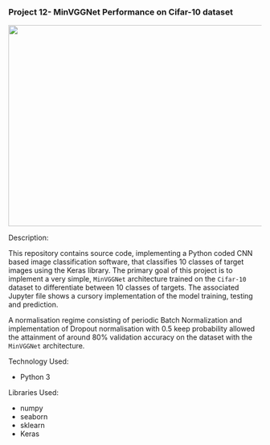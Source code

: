 ### Project 12- MinVGGNet Performance on Cifar-10 dataset

<p align="center">
    <img width="800" height="400"
     src="https://samyzaf.com/ML/cifar10/cifar1.jpg">
</p>

Description:

This repository contains source code, implementing a Python coded
CNN based image classification software, that classifies 10 classes of target
images using the Keras library. The primary goal of this project is to
 implement a very simple, `MinVGGNet` architecture 
    trained on the `Cifar-10` dataset to
     differentiate between 10 classes of targets. 
      The associated Jupyter file shows a cursory implementation of the
       model training, testing and prediction.

A normalisation regime consisting of periodic Batch Normalization and
 implementation of Dropout normalisation with 0.5 keep probability allowed
  the attainment of around 80% validation accuracy on the dataset with the
   `MinVGGNet` architecture.
       

Technology Used:

* Python 3

Libraries Used:

* numpy
* seaborn
* sklearn
* Keras
